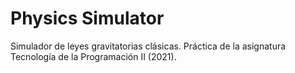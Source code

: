 # Physics Simulator
 Simulador de leyes gravitatorias clásicas. Práctica de la asignatura Tecnología de la Programación II (2021).
